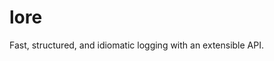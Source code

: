 # lore

Fast, structured, and idiomatic logging with an extensible API.

<!--
[![CI](https://github.com/matanlurey/lore/actions/workflows/check.yaml/badge.svg)](https://github.com/matanlurey/lore/actions/workflows/check.yaml)

REPLACE lore, UNCOMMENT BELOW, UNCOMMENT IN .github/workflows/check.yaml.

[![Coverage Status](https://coveralls.io/repos/github/matanlurey/lore/badge.svg?branch=main)](https://coveralls.io/github/matanlurey/lore?branch=main)
[![Pub Package](https://img.shields.io/pub/v/lore.svg)](https://pub.dev/packages/lore)
[![Dartdoc reference](https://img.shields.io/badge/dartdoc-reference-blue.svg)](https://pub.dev/documentation/lore/latest/)
-->

<!--

## Features

TODO: Document what the package does, include screenshots, etc.

## Usage

```dart
import 'package:lore/lore.dart';
```

-->

<!--

## Contributing

To run the tests, run:

```shell
dart test
```

To check code coverage locally, run:

```shell
./chore coverage
```

To preview `dartdoc` output locally, run:

```shell
./chore dartodc
```

-->
